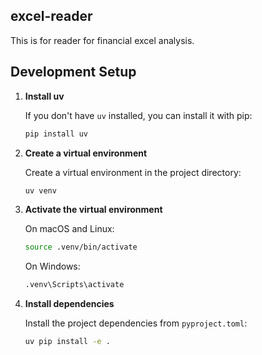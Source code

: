 ## excel-reader

This is for reader for financial excel analysis.

## Development Setup

1.  **Install uv**

    If you don't have `uv` installed, you can install it with pip:

    ```bash
    pip install uv
    ```

2.  **Create a virtual environment**

    Create a virtual environment in the project directory:

    ```bash
    uv venv
    ```

3.  **Activate the virtual environment**

    On macOS and Linux:

    ```bash
    source .venv/bin/activate
    ```

    On Windows:

    ```bash
    .venv\Scripts\activate
    ```

4.  **Install dependencies**

    Install the project dependencies from `pyproject.toml`:

    ```bash
    uv pip install -e .
    ```

